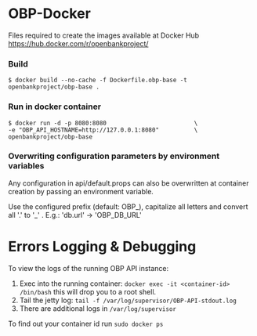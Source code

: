 # OBP-Docker


Files required to create the images available at Docker Hub
https://hub.docker.com/r/openbankproject/


### Build

    $ docker build --no-cache -f Dockerfile.obp-base -t openbankproject/obp-base .




### Run in docker container

    $ docker run -d -p 8080:8080                         \
    -e "OBP_API_HOSTNAME=http://127.0.0.1:8080"          \
    openbankproject/obp-base
    
    
### Overwriting configuration parameters by environment variables

Any configuration in api/default.props can also be overwritten at container creation by
passing an environment variable. 

Use the configured prefix (default: OBP_), capitalize all letters and convert all '.' to '_'
.
E.g.:  'db.url' -> 'OBP_DB_URL'

# Errors Logging & Debugging

To view the logs of the running OBP API instance:

1. Exec into the running container: `docker exec -it <container-id> /bin/bash`
   this will drop you to a root shell.
2. Tail the jetty log: `tail -f /var/log/supervisor/OBP-API-stdout.log`
3. There are additional logs in `/var/log/supervisor`

To find out your container id run `sudo docker ps`
